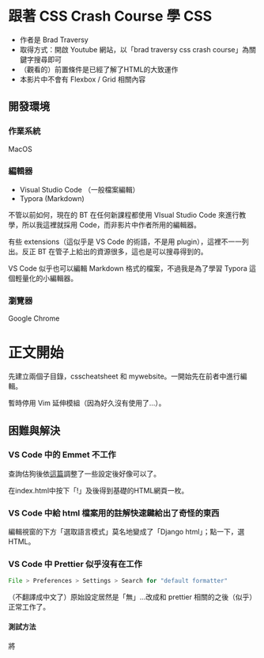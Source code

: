 # 跟著 CSS Crash Course 學 CSS

* 作者是 Brad Traversy
* 取得方式：開啟 Youtube 網站，以「brad traversy css crash course」為關鍵字搜尋即可
* （觀看的）前置條件是已經了解了HTML的大致運作
* 本影片中不會有 Flexbox / Grid 相關內容

## 開發環境

### 作業系統

MacOS

### 編輯器

* Visual Studio Code （一般檔案編輯）
* Typora (Markdown)

不管以前如何，現在的 BT 在任何新課程都使用 VIsual Studio Code 來進行教學，所以我這裡就採用 Code，而非影片中作者所用的編輯器。

有些 extensions（這似乎是 VS Code 的術語，不是用 plugin），這裡不一一列出。反正 BT 在管子上給出的資源很多，這也是可以搜尋得到的。

VS Code 似乎也可以編輯 Markdown 格式的檔案，不過我是為了學習 Typora 這個輕量化的小編輯器。

### 瀏覽器

Google Chrome

# 正文開始

先建立兩個子目錄，csscheatsheet 和 mywebsite。一開始先在前者中進行編輯。

暫時停用 Vim 延伸模組（因為好久沒有使用了…）。

## 困難與解決

### VS Code 中的 Emmet 不工作

查詢估狗後依[這篇](https://stackoverflow.com/questions/48888869/visual-studio-code-emmet-not-working)調整了一些設定後好像可以了。

在index.html中按下「!」及<tab>後得到基礎的HTML網頁一枚。

### VS Code 中給 html 檔案用的註解快速鍵給出了奇怪的東西

編輯視窗的下方「選取語言模式」莫名地變成了「Django html」；點一下，選HTML。

### VS Code 中 Prettier 似乎沒有在工作

```js
File > Preferences > Settings > Search for "default formatter" 
```

（不翻譯成中文了）原始設定居然是「無」…改成和 prettier 相關的之後（似乎）正常工作了。

#### 測試方法

將 <style> 標籤整個向右移動一些（空白鍵），儲存時又格式化回來了。








